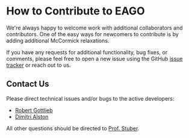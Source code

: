 # How to Contribute to EAGO

We're always happy to welcome work with additional collaborators and contributors. One of the easy ways for newcomers to contribute is by adding additional McCormick relaxations.

If you have any requests for additional functionality, bug fixes, or comments, please feel free to open a new issue using the GitHub [issue tracker](https://github.com/PSORLab/EAGO.jl/issues) or reach out to us.

## Contact Us

Please direct technical issues and/or bugs to the active developers: 
- [Robert Gottlieb](https://psor.uconn.edu/person/robert-gottlieb/)
- [Dimitri Alston](https://psor.uconn.edu/person/dimitri-alston/)

All other questions should be directed to [Prof. Stuber](https://chemical-biomolecular.engr.uconn.edu/people/faculty/stuber-matthew/).
